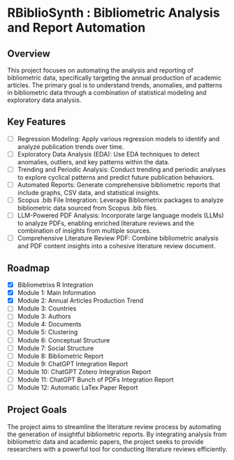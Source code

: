# RBiblioSynth : Bibliometric Analysis and Report Automation 

## Overview
This project focuses on automating the analysis and reporting of bibliometric data, specifically targeting the annual production of academic articles. The primary goal is to understand trends, anomalies, and patterns in bibliometric data through a combination of statistical modeling and exploratory data analysis.

## Key Features
- [ ] Regression Modeling: Apply various regression models to identify and analyze publication trends over time.
- [ ] Exploratory Data Analysis (EDA): Use EDA techniques to detect anomalies, outliers, and key patterns within the data.
- [ ] Trending and Periodic Analysis: Conduct trending and periodic analyses to explore cyclical patterns and predict future publication behaviors.
- [ ] Automated Reports: Generate comprehensive bibliometric reports that include graphs, CSV data, and statistical insights. 
- [ ] Scopus .bib File Integration: Leverage Bibliometrix packages to analyze bibliometric data sourced from Scopus .bib files.
- [ ] LLM-Powered PDF Analysis: Incorporate large language models (LLMs) to analyze PDFs, enabling enriched literature reviews and the combination of insights from multiple sources.
- [ ] Comprehensive Literature Review PDF: Combine bibliometric analysis and PDF content insights into a cohesive literature review document.

## Roadmap
- [x] Bibliometrixs R Integration
- [x] Module 1: Main Information
- [x] Module 2: Annual Articles Production Trend
- [ ] Module 3: Countries
- [ ] Module 3: Authors
- [ ] Module 4: Documents
- [ ] Module 5: Clustering
- [ ] Module 6: Conceptual Structure
- [ ] Module 7: Social Structure
- [ ] Module 8: Bibliometric Report
- [ ] Module 9: ChatGPT Integration Report
- [ ] Module 10: ChatGPT Zotero Integration Report
- [ ] Module 11: ChatGPT Bunch of PDFs Integration Report
- [ ] Module 12: Automatic LaTex Paper Report
  
## Project Goals
The project aims to streamline the literature review process by automating the generation of insightful bibliometric reports. By integrating analysis from bibliometric data and academic papers, the project seeks to provide researchers with a powerful tool for conducting literature reviews efficiently.

